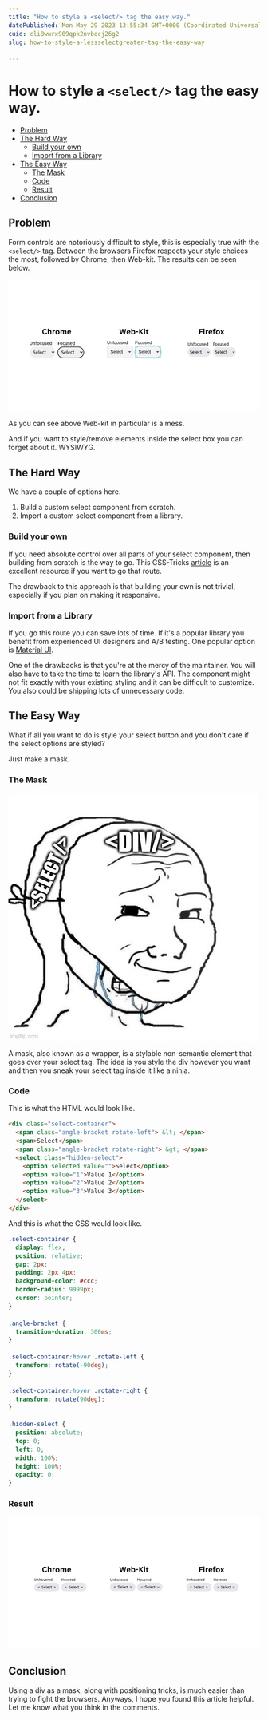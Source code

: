 ```yaml
---
title: "How to style a <select/> tag the easy way."
datePublished: Mon May 29 2023 13:55:34 GMT+0000 (Coordinated Universal Time)
cuid: cli8wwrx909qpk2nvbocj26g2
slug: how-to-style-a-lessselectgreater-tag-the-easy-way

---
```


# How to style a `<select/>` tag the easy way.

<!--toc:start-->

- [Problem](#problem)
- [The Hard Way](#the-hard-way)
  - [Build your own](#build-your-own)
  - [Import from a Library](#import-from-a-library)
- [The Easy Way](#the-easy-way)
  - [The Mask](#the-mask)
  - [Code](#code)
  - [Result](#result)
- [Conclusion](#conclusion)

<!--toc:end-->

## Problem

Form controls are notoriously difficult to style, this is especially true with the `<select/>` tag. Between the browsers Firefox respects your style choices the most, followed by Chrome, then Web-kit. The results can be seen below.

![problem demo](https://github.com/palmerusaf/blog/blob/main/01-Style-Select-Tag/problem-demo.png?raw=true)

As you can see above Web-kit in particular is a mess.

And if you want to style/remove elements inside the select box you can forget about it. WYSIWYG.

## The Hard Way

We have a couple of options here.

1. Build a custom select component from scratch.
2. Import a custom select component from a library.

### Build your own

If you need absolute control over all parts of your select component, then building from scratch is the way to go. This CSS-Tricks [article](https://css-tricks.com/striking-a-balance-between-native-and-custom-select-elements/) is an excellent resource if you want to go that route.

The drawback to this approach is that building your own is not trivial, especially if you plan on making it responsive.

### Import from a Library

If you go this route you can save lots of time. If it's a popular library you benefit from experienced UI designers and A/B testing. One popular option is [Material UI](https://mui.com/material-ui/react-select/).

One of the drawbacks is that you're at the mercy of the maintainer. You will also have to take the time to learn the library's API. The component might not fit exactly with your existing styling and it can be difficult to customize. You also could be shipping lots of unnecessary code.

## The Easy Way

What if all you want to do is style your select button and you don't care if the select options are styled?

Just make a mask.

### The Mask

![mask meme](https://github.com/palmerusaf/blog/blob/main/01-Style-Select-Tag/mask-meme.jpg?raw=true)

A mask, also known as a wrapper, is a stylable non-semantic element that goes over your select tag. The idea is you style the div however you want and then you sneak your select tag inside it like a ninja.

### Code

This is what the HTML would look like.

```html
<div class="select-container">
  <span class="angle-bracket rotate-left"> &lt; </span>
  <span>Select</span>
  <span class="angle-bracket rotate-right"> &gt; </span>
  <select class="hidden-select">
    <option selected value="">Select</option>
    <option value="1">Value 1</option>
    <option value="2">Value 2</option>
    <option value="3">Value 3</option>
  </select>
</div>
```

And this is what the CSS would look like.

```css
.select-container {
  display: flex;
  position: relative;
  gap: 2px;
  padding: 2px 4px;
  background-color: #ccc;
  border-radius: 9999px;
  cursor: pointer;
}

.angle-bracket {
  transition-duration: 300ms;
}

.select-container:hover .rotate-left {
  transform: rotate(-90deg);
}

.select-container:hover .rotate-right {
  transform: rotate(90deg);
}

.hidden-select {
  position: absolute;
  top: 0;
  left: 0;
  width: 100%;
  height: 100%;
  opacity: 0;
}
```

### Result

![solution demo](https://github.com/palmerusaf/blog/blob/main/01-Style-Select-Tag/solution-demo.png?raw=true)

## Conclusion

Using a div as a mask, along with positioning tricks, is much easier than trying to fight the browsers. Anyways, I hope you found this article helpful. Let me know what you think in the comments.
